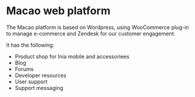 # Macao web platform


The Macao platform is based on Wordpress, using WooCommerce plug-in to manage e-commerce and Zendesk for our customer engagement.

It has the following:

- Product shop for Inia mobile and accessoriees
- Blog
- Forums
- Developer resources
- User support
- Support messaging
